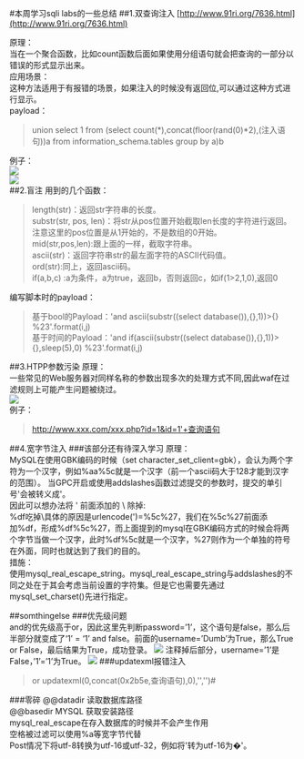 #本周学习sqli labs的一些总结
##1.双查询注入
[http://www.91ri.org/7636.html](http://www.91ri.org/7636.html)

原理：</br>
当在一个聚合函数，比如count函数后面如果使用分组语句就会把查询的一部分以错误的形式显示出来。</br>
应用场景：</br>
这种方法适用于有报错的场景，如果注入的时候没有返回位,可以通过这种方式进行显示。</br>
payload：</br>

>union select 1 from (select count(\*),concat(floor(rand(0)*2),(注入语句))a from information_schema.tables group by a)b</br>

例子：</br>
![](http://i4.piimg.com/601801/1fa12bcea57eab4c.png)
</br>
![](http://i4.piimg.com/601801/72c0b2d0c26114e2.png)
</br>
##2.盲注
用到的几个函数：  
>length(str)：返回str字符串的长度。  
substr(str, pos, len)：将str从pos位置开始截取len长度的字符进行返回。注意这里的pos位置是从1开始的，不是数组的0开始。  
mid(str,pos,len):跟上面的一样，截取字符串。  
ascii(str)：返回字符串str的最左面字符的ASCII代码值。  
ord(str):同上，返回ascii码。  
if(a,b,c) :a为条件，a为true，返回b，否则返回c，如if(1>2,1,0),返回0

编写脚本时的payload：

>基于bool的Payload：'and ascii(substr((select database()),{},1))>{} %23'.format(i,j)  
基于时间的Payload：'and if(ascii(substr((select database()),{},1))>{},sleep(5),0) %23'.format(i,j)

##3.HTPP参数污染
原理：  
一些常见的Web服务器对同样名称的参数出现多次的处理方式不同,因此waf在过滤规则上可能产生问题被绕过。  
![](http://i4.piimg.com/601801/c202108696d212e9.png)  
例子：

>http://www.xxx.com/xxx.php?id=1&id=1'+查询语句

##4.宽字节注入
###该部分还有待深入学习
原理：  
MySQL在使用GBK编码的时候（set character_set_client=gbk），会认为两个字符为一个汉字，例如%aa%5c就是一个汉字（前一个ascii码大于128才能到汉字的范围）。
当GPC开启或使用addslashes函数过滤提交的参数时，提交的单引号'会被转义成\'。    
因此可以想办法将 ' 前面添加的 \ 除掉:  
%df吃掉\具体的原因是urlencode(\')=%5c%27，我们在%5c%27前面添加%df，形成%df%5c%27，而上面提到的mysql在GBK编码方式的时候会将两个字节当做一个汉字，此时%df%5c就是一个汉字，%27则作为一个单独的符号在外面，同时也就达到了我们的目的。  
措施：  
使用mysql_real_escape_string。mysql_real_escape_string与addslashes的不同之处在于其会考虑当前设置的字符集。但是它也需要先通过mysql_set_charset()先进行指定。


##somthingelse
###优先级问题  
and的优先级高于or，因此这里先判断password=’1’，这个语句是false，那么后半部分就变成了‘1’ = ‘1’ and false。前面的username=’Dumb’为True，那么True or False，最后结果为True，成功登录。 
![](http://i4.piimg.com/601801/d399edb734286750.png) 
注释掉后部分，username=’1’是False，’1’=’1’为True。
![](http://i4.piimg.com/601801/ab2d883fe28fee0d.png)
###updatexml报错注入
>or updatexml(0,concat(0x2b5e,查询语句),0),'','')#

###零碎
@@datadir 读取数据库路径  
@@basedir MYSQL 获取安装路径  
mysql_real_escape在存入数据库的时候并不会产生作用  
空格被过滤可以使用%a等宽字节代替  
Post情况下将utf-8转换为utf-16或utf-32，例如将'转为utf-16为�'。